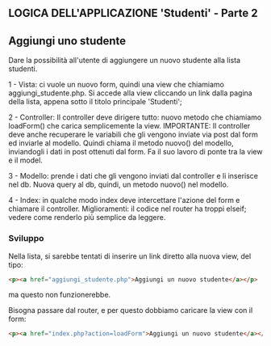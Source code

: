 ## LOGICA DELL'APPLICAZIONE 'Studenti' - Parte 2

## Aggiungi uno studente

Dare la possibilità all'utente di aggiungere un nuovo studente alla lista studenti.

1 - Vista: ci vuole un nuovo form, quindi una view che chiamiamo aggiungi_studente.php. Si accede alla view cliccando un link dalla pagina della lista, appena sotto il titolo principale 'Studenti';

2 - Controller: Il controller deve dirigere tutto: nuovo metodo che chiamiamo loadForm() che carica semplicemente la view.
IMPORTANTE: Il controller deve anche recuperare le variabili che gli vengono inviate via post dal form ed inviarle al modello. Quindi chiama il metodo nuovo() del modello, inviandogli i dati in post ottenuti dal form. Fa il suo lavoro di ponte tra la view e il model.

3 - Modello: prende i dati che gli vengono inviati dal controller e li inserisce nel db. Nuova query al db, quindi, un metodo nuovo() nel modello.

4 - Index: in qualche modo index deve intercettare l'azione del form e chiamare il controller. Miglioramenti: il codice nel router ha troppi elseif; vedere come renderlo più semplice da leggere.

### Sviluppo

Nella lista, si sarebbe tentati di inserire un link diretto alla nuova view, del tipo:

```html
<p><a href="aggiungi_studente.php">Aggiungi un nuovo studente</a></p>
```

ma questo non funzionerebbe.

Bisogna passare dal router, e per questo dobbiamo caricare la view con il form:

```html
<p><a href="index.php?action=loadForm">Aggiungi un nuovo studente</a></p>
```
